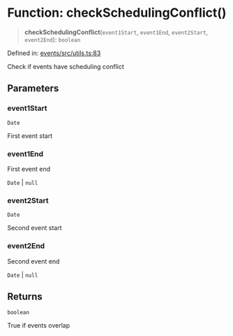 # Function: checkSchedulingConflict()

> **checkSchedulingConflict**(`event1Start`, `event1End`, `event2Start`, `event2End`): `boolean`

Defined in: [events/src/utils.ts:83](https://github.com/happyvertical/smrt/blob/3e10e04571f8229dee5c87ee2f9b9b06c6c49f12/packages/events/src/utils.ts#L83)

Check if events have scheduling conflict

## Parameters

### event1Start

`Date`

First event start

### event1End

First event end

`Date` | `null`

### event2Start

`Date`

Second event start

### event2End

Second event end

`Date` | `null`

## Returns

`boolean`

True if events overlap
